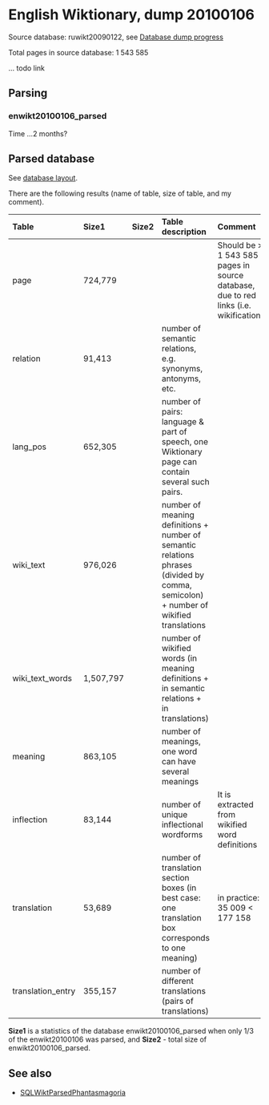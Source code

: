 # English Wiktionary, dump 20100106 #

Source database: ruwikt20090122, see [Database dump progress](http://download.wikimedia.org/backup-index.html)

Total pages in source database: 1 543 585

... todo link

## Parsing ##

### enwikt20100106\_parsed ###

Time ...2 months?

## Parsed database ##

See [database layout](http://wikokit.googlecode.com/svn/trunk/wikt_parser/doc/screenshots/wikt_parsed_20090122_2.png).

There are the following results (name of table, size of table, and my comment).

| **Table** | **Size1** | **Size2** | **Table description** | **Comment** |
|:----------|:----------|:----------|:----------------------|:------------|
| page      | 724,779   |           |                       | Should be > 1 543 585 pages in source database, due to red links (i.e. wikification) |
| relation  | 91,413    |           | number of semantic relations, e.g. synonyms, antonyms, etc. |             |
| lang\_pos | 652,305   |           | number of pairs: language & part of speech, one Wiktionary page can contain several such pairs. |             |
| wiki\_text | 976,026   |           | number of meaning definitions + number of semantic relations phrases (divided by comma, semicolon) + number of wikified translations |             |
| wiki\_text\_words | 1,507,797 |           | number of wikified words (in meaning definitions + in semantic relations + in translations) |             |
| meaning   | 863,105   |           | number of meanings, one word can have several meanings |             |
| inflection | 83,144    |           | number of unique inflectional wordforms | It is extracted from wikified word definitions |
| translation | 53,689    |           | number of translation section boxes (in best case: one translation box corresponds to one meaning) | in practice: 35 009 < 177 158 |
| translation\_entry | 355,157   |           | number of different translations (pairs of translations) |             |

**Size1** is a statistics of the database enwikt20100106\_parsed when only 1/3 of the enwikt20100106 was parsed, and **Size2** - total size of enwikt20100106\_parsed.

## See also ##
  * [SQLWiktParsedPhantasmagoria](SQLWiktParsedPhantasmagoria.md)